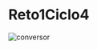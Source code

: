 # Reto1Ciclo4

![conversor](https://user-images.githubusercontent.com/59237405/200736911-e0fcbe49-ef37-4ff2-9dc7-0760727e45d1.gif)
